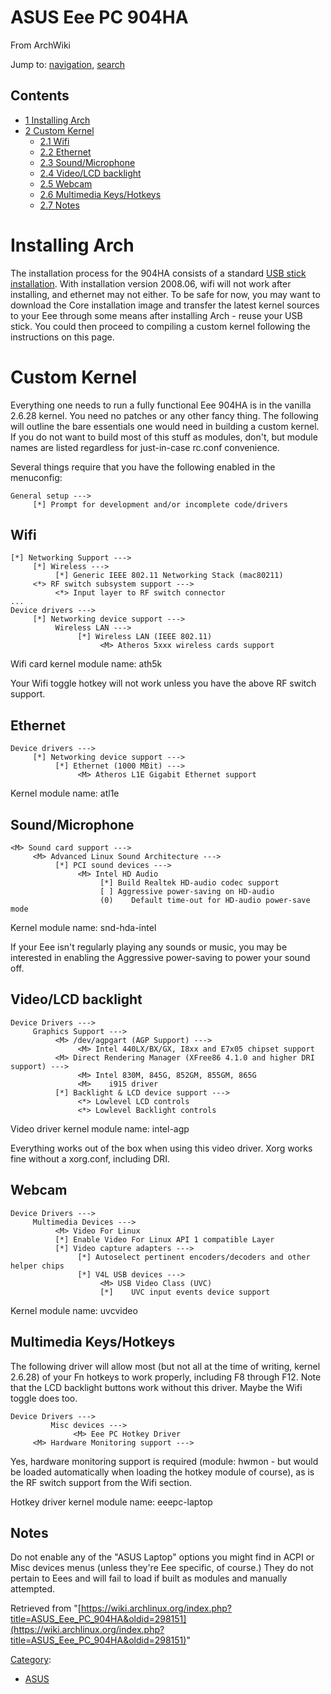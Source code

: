 # ASUS Eee PC 904HA

From ArchWiki

Jump to: [navigation](#column-one), [search](#searchInput)

## Contents

*   [1 Installing Arch](#Installing_Arch)
*   [2 Custom Kernel](#Custom_Kernel)
    *   [2.1 Wifi](#Wifi)
    *   [2.2 Ethernet](#Ethernet)
    *   [2.3 Sound/Microphone](#Sound.2FMicrophone)
    *   [2.4 Video/LCD backlight](#Video.2FLCD_backlight)
    *   [2.5 Webcam](#Webcam)
    *   [2.6 Multimedia Keys/Hotkeys](#Multimedia_Keys.2FHotkeys)
    *   [2.7 Notes](#Notes)

# Installing Arch

The installation process for the 904HA consists of a standard [USB stick installation](/index.php/Beginners%27_guide#USB_stick "Beginners' guide"). With installation version 2008.06, wifi will not work after installing, and ethernet may not either. To be safe for now, you may want to download the Core installation image and transfer the latest kernel sources to your Eee through some means after installing Arch - reuse your USB stick. You could then proceed to compiling a custom kernel following the instructions on this page.

# Custom Kernel

Everything one needs to run a fully functional Eee 904HA is in the vanilla 2.6.28 kernel. You need no patches or any other fancy thing. The following will outline the bare essentials one would need in building a custom kernel. If you do not want to build most of this stuff as modules, don't, but module names are listed regardless for just-in-case rc.conf convenience.

Several things require that you have the following enabled in the menuconfig:

```
General setup --->
     [*] Prompt for development and/or incomplete code/drivers

```

## Wifi

```
[*] Networking Support --->
     [*] Wireless --->
          [*] Generic IEEE 802.11 Networking Stack (mac80211)
     <*> RF switch subsystem support --->
          <*> Input layer to RF switch connector
...
Device drivers --->
     [*] Networking device support --->
          Wireless LAN --->
               [*] Wireless LAN (IEEE 802.11)
                    <M> Atheros 5xxx wireless cards support

```

Wifi card kernel module name: ath5k

Your Wifi toggle hotkey will not work unless you have the above RF switch support.

## Ethernet

```
Device drivers --->
     [*] Networking device support --->
          [*] Ethernet (1000 MBit) --->
               <M> Atheros L1E Gigabit Ethernet support

```

Kernel module name: atl1e

## Sound/Microphone

```
<M> Sound card support --->
     <M> Advanced Linux Sound Architecture --->
          [*] PCI sound devices --->
               <M> Intel HD Audio
                    [*] Build Realtek HD-audio codec support
                    [ ] Aggressive power-saving on HD-audio
                    (0)    Default time-out for HD-audio power-save mode

```

Kernel module name: snd-hda-intel

If your Eee isn't regularly playing any sounds or music, you may be interested in enabling the Aggressive power-saving to power your sound off.

## Video/LCD backlight

```
Device Drivers --->
     Graphics Support --->
          <M> /dev/agpgart (AGP Support) --->
               <M> Intel 440LX/BX/GX, I8xx and E7x05 chipset support
          <M> Direct Rendering Manager (XFree86 4.1.0 and higher DRI support) --->
               <M> Intel 830M, 845G, 852GM, 855GM, 865G
               <M>    i915 driver
          [*] Backlight & LCD device support --->
               <*> Lowlevel LCD controls
               <*> Lowlevel Backlight controls

```

Video driver kernel module name: intel-agp

Everything works out of the box when using this video driver. Xorg works fine without a xorg.conf, including DRI.

## Webcam

```
Device Drivers --->
     Multimedia Devices --->
          <M> Video For Linux
          [*] Enable Video For Linux API 1 compatible Layer
          [*] Video capture adapters --->
               [*] Autoselect pertinent encoders/decoders and other helper chips
               [*] V4L USB devices --->
                    <M> USB Video Class (UVC)
                    [*]    UVC input events device support

```

Kernel module name: uvcvideo

## Multimedia Keys/Hotkeys

The following driver will allow most (but not all at the time of writing, kernel 2.6.28) of your Fn hotkeys to work properly, including F8 through F12\. Note that the LCD backlight buttons work without this driver. Maybe the Wifi toggle does too.

```
Device Drivers --->
         Misc devices --->
              <M> Eee PC Hotkey Driver
     <M> Hardware Monitoring support --->

```

Yes, hardware monitoring support is required (module: hwmon - but would be loaded automatically when loading the hotkey module of course), as is the RF switch support from the Wifi section.

Hotkey driver kernel module name: eeepc-laptop

## Notes

Do not enable any of the "ASUS Laptop" options you might find in ACPI or Misc devices menus (unless they're Eee specific, of course.) They do not pertain to Eees and will fail to load if built as modules and manually attempted.

Retrieved from "[https://wiki.archlinux.org/index.php?title=ASUS_Eee_PC_904HA&oldid=298151](https://wiki.archlinux.org/index.php?title=ASUS_Eee_PC_904HA&oldid=298151)"

[Category](/index.php/Special:Categories "Special:Categories"):

*   [ASUS](/index.php/Category:ASUS "Category:ASUS")